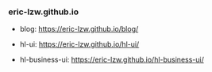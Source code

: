 ### eric-lzw.github.io

- blog: https://eric-lzw.github.io/blog/

- hl-ui: https://eric-lzw.github.io/hl-ui/

- hl-business-ui: https://eric-lzw.github.io/hl-business-ui/

